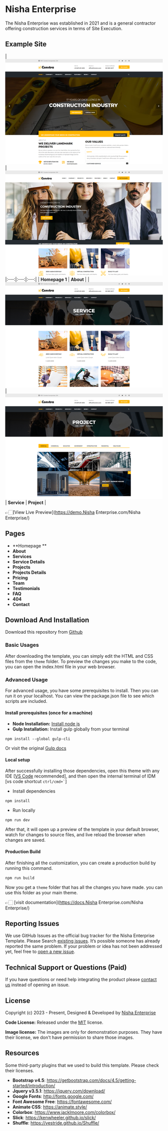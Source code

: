# Nisha Enterprise

The Nisha Enterprise was established in 2021 and is a general contractor offering
construction services in terms of Site Execution.

<!-- demo -->
## Example Site

| [![](screenshots/homepage-1.png)](https://nisha-enterprise/index.html/) | [![](screenshots/homepage-2.png)](https://nisha-enterprise/about.html)
|:---:|:---:|:---:|
| **Homepage 1**  | **About**  |
| [![](screenshots/service.png)](https://nisha-enterprise/service.html) | [![](screenshots/project.png)](https://nisha-enterprise/prohject.html)
| **Service** | **Project** |

👉🏻[View Live Preview](https://demo.Nisha Enterprise.com/Nisha Enterprise/)

<!-- resources -->
## Pages

* **Homepage **
* **About**
* **Services**
* **Service Details**
* **Projects**
* **Projects Details**
* **Pricing**
* **Team**
* **Testimonials**
* **FAQ**
* **404**
* **Contact**

<!-- download -->
## Download And Installation

Download this repository from [Github](https://github.com/anshbadaya/nisha-enterprise)

<!-- installation -->
### Basic Usages

After downloading the template, you can simply edit the HTML and CSS files from the `theme` folder. To preview the changes you make to the code, you can open the index.html file in your web browser.

### Advanced Usage

For advanced usage, you have some prerequisites to install. Then you can run it on your localhost. You can view the package.json file to see which scripts are included.

#### Install prerequisites (once for a machine)

* **Node Installation:** [Install node js](https://nodejs.org/en/download/)
* **Gulp Installation:** Install gulp globally from your terminal

```
npm install --global gulp-cli
```

Or visit the original [Gulp docs](https://gulpjs.com/docs/en/getting-started/quick-start)

#### Local setup

After successfully installing those dependencies, open this theme with any IDE [[VS Code](https://code.visualstudio.com/) recommended], and then open the internal terminal of IDM [vs code shortcut <code>ctrl/cmd+\`</code>]

* Install dependencies

```
npm install
```

* Run locally

```
npm run dev
```

After that, it will open up a preview of the template in your default browser, watch for changes to source files, and live reload the browser when changes are saved.

#### Production Build

After finishing all the customization, you can create a production build by running this command.

```
npm run build
```

Now you get a `theme` folder that has all the changes you have made. you can use this folder as your main theme.

👉🏻 [visit documentation](https://docs.Nisha Enterprise.com/Nisha Enterprise/)

<!-- reporting issue -->
## Reporting Issues

We use GitHub Issues as the official bug tracker for the Nisha Enterprise Template. Please Search [existing issues](https://github.com/anshbadaya/nisha-enterprise/issues). It’s possible someone has already reported the same problem.
If your problem or idea has not been addressed yet, feel free to [open a new issue](https://github.com/anshbadaya/nisha-enterprise/issues).

<!-- support -->
## Technical Support or Questions (Paid)

If you have questions or need help integrating the product please [contact us](mailto:me.anshbadaya@gmail.com) instead of opening an issue.

<!-- licence -->
## License

Copyright (c) 2023 - Present, Designed & Developed by [Nisha Enterprise](https://nisha-enterprise.com)

**Code License:** Released under the [MIT](https://github.com/anshbadaya/nisha-enterprise/blob/master/LICENSE) license.

**Image license:** The images are only for demonstration purposes. They have their license, we don't have permission to share those images.

<!-- resources -->
## Resources

Some third-party plugins that we used to build this template. Please check their licenses.

* **Bootstrap v4.5**: <https://getbootstrap.com/docs/4.5/getting-started/introduction/>
* **Jquery v3.5.1**: <https://jquery.com/download/>
* **Google Fonts**: <http://fonts.google.com/>
* **Font Awesome Free**: <https://fontawesome.com/>
* **Animate CSS**: <https://animate.style/>
* **Colorbox**: <https://www.jacklmoore.com/colorbox/>
* **Slick**: <https://kenwheeler.github.io/slick/>
* **Shuffle**: <https://vestride.github.io/Shuffle/>

